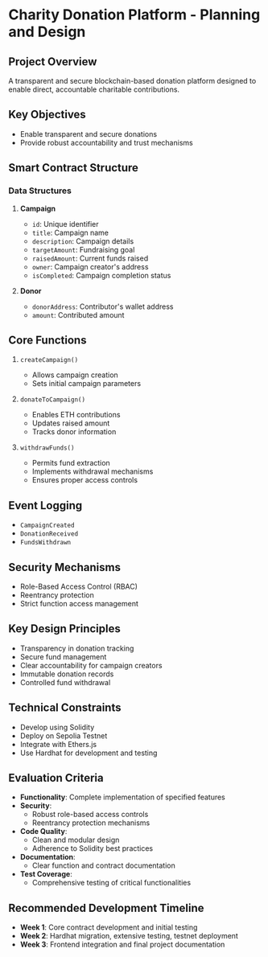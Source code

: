 # Charity Donation Platform - Planning and Design

## Project Overview
A transparent and secure blockchain-based donation platform designed to enable direct, accountable charitable contributions.

## Key Objectives
- Enable transparent and secure donations
- Provide robust accountability and trust mechanisms

## Smart Contract Structure

### Data Structures
1. **Campaign**
   - `id`: Unique identifier
   - `title`: Campaign name
   - `description`: Campaign details
   - `targetAmount`: Fundraising goal
   - `raisedAmount`: Current funds raised
   - `owner`: Campaign creator's address
   - `isCompleted`: Campaign completion status

2. **Donor**
   - `donorAddress`: Contributor's wallet address
   - `amount`: Contributed amount

## Core Functions
1. `createCampaign()`
   - Allows campaign creation
   - Sets initial campaign parameters

2. `donateToCampaign()`
   - Enables ETH contributions
   - Updates raised amount
   - Tracks donor information

3. `withdrawFunds()`
   - Permits fund extraction
   - Implements withdrawal mechanisms
   - Ensures proper access controls

## Event Logging
- `CampaignCreated`
- `DonationReceived`
- `FundsWithdrawn`

## Security Mechanisms
- Role-Based Access Control (RBAC)
- Reentrancy protection
- Strict function access management

## Key Design Principles
- Transparency in donation tracking
- Secure fund management
- Clear accountability for campaign creators
- Immutable donation records
- Controlled fund withdrawal

## Technical Constraints
- Develop using Solidity
- Deploy on Sepolia Testnet
- Integrate with Ethers.js
- Use Hardhat for development and testing

## Evaluation Criteria
- **Functionality**: Complete implementation of specified features
- **Security**: 
  * Robust role-based access controls
  * Reentrancy protection mechanisms
- **Code Quality**: 
  * Clean and modular design
  * Adherence to Solidity best practices
- **Documentation**: 
  * Clear function and contract documentation
- **Test Coverage**: 
  * Comprehensive testing of critical functionalities

## Recommended Development Timeline
- **Week 1**: Core contract development and initial testing
- **Week 2**: Hardhat migration, extensive testing, testnet deployment
- **Week 3**: Frontend integration and final project documentation
